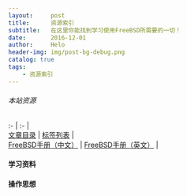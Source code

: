 ```yaml
---
layout:     post
title:      资源索引
subtitle:   在这里你能找到学习使用FreeBSD所需要的一切！
date:       2016-12-01
author:     Helo
header-img: img/post-bg-debug.png
catalog: true
tags:
    - 资源索引
---
```


###### 本站资源
  :-  |  :-  |  
[文章目录](https://chinafreebsd.org/tags/)  |  [标签列表](https://chinafreebsd.org/tags/)  |  
[FreeBSD手册（中文）](https://chinafreebsd.org/tags/)  |  [FreeBSD手册（英文）](https://chinafreebsd.org/tags/)  |  


#### 学习资料

#### 操作思想

